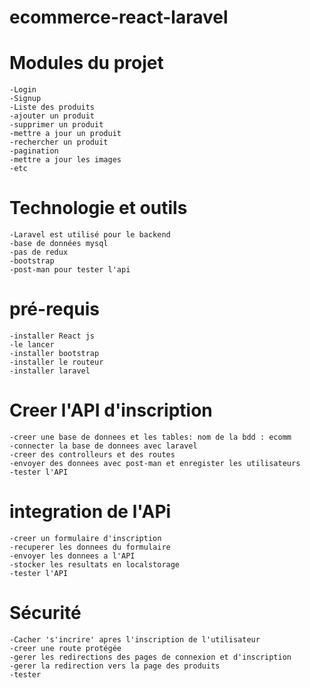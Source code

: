 # ecommerce-react-laravel

# Modules du projet
    -Login
    -Signup
    -Liste des produits
    -ajouter un produit
    -supprimer un produit
    -mettre a jour un produit
    -rechercher un produit
    -pagination
    -mettre a jour les images
    -etc

# Technologie et outils
    -Laravel est utilisé pour le backend
    -base de données mysql
    -pas de redux
    -bootstrap
    -post-man pour tester l'api

# pré-requis
    -installer React js
    -le lancer
    -installer bootstrap
    -installer le routeur
    -installer laravel

# Creer l'API d'inscription

    -creer une base de donnees et les tables: nom de la bdd : ecomm
    -connecter la base de donnees avec laravel
    -creer des controlleurs et des routes
    -envoyer des donnees avec post-man et enregister les utilisateurs
    -tester l'API

# integration de l'APi
    -creer un formulaire d'inscription
    -recuperer les donnees du formulaire
    -envoyer les donnees a l'API
    -stocker les resultats en localstorage
    -tester l'API

# Sécurité
    -Cacher 's'incrire' apres l'inscription de l'utilisateur
    -creer une route protégée
    -gerer les redirections des pages de connexion et d'inscription
    -gerer la redirection vers la page des produits
    -tester